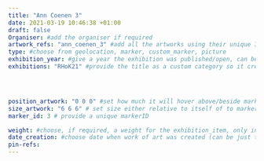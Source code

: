 ```yaml
---
title: "Ann Coenen 3"
date: 2021-03-19 10:46:38 +01:00
draft: false
Organiser: #add the organiser if required
artwork_refs: "ann_coenen_3" #add all the artworks using their unique ID Name
type: #choose from geolocation, marker, custom_marker, picture
exhibition_year: #give a year the exhibition was published/open, can be different of creation date of this item
exhibitions: "RHoK21" #provide the title as a custom category so it creates a page for the exhibition




position_artwork: "0 0 0" #set how much it will hover above/beside marker/geolocation. Use "0 0 0" for 3 axes
size_artwork: "6 6 6" # set size either relative to itself of to markers
marker_id: 3 # provide a unique markerID

weight: #choose, if required, a weight for the exhibition_item, only integers
date_creation: #choose date when work of art was created (can be just the year if needed)
pin-refs:
---
```


